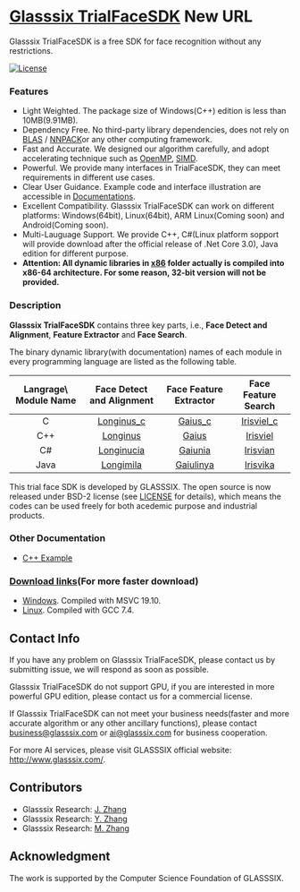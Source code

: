 # [Glasssix TrialFaceSDK](https://glasssix.github.io/) New URL

Glasssix TrialFaceSDK is a free SDK for face recognition without any restrictions. 

[![License](https://img.shields.io/badge/license-BSD-blue.svg)](LICENSE)

### Features

- Light Weighted. The package size of Windows(C++) edition is less than 10MB(9.91MB).
- Dependency Free. No third-party library dependencies, does not rely on [BLAS](http://www.netlib.org/blas/)  / [NNPACK](https://github.com/Maratyszcza/NNPACK)or any other computing framework.
- Fast and Accurate. We designed our algorithm carefully, and adopt accelerating technique such as [OpenMP](https://www.openmp.org/), [SIMD](http://www.thinkwiki.org/wiki/SIMD).
- Powerful. We provide many interfaces in TrialFaceSDK, they can meet requirements in different use cases.
- Clear User Guidance. Example code and interface illustration are accessible in [Documentations](./doc).
- Excellent Compatibility. Glasssix TrialFaceSDK can work on different platforms: Windows(64bit), Linux(64bit), ARM Linux(Coming soon) and Android(Coming soon).
- Multi-Lauguage Support. We provide C++, C#(Linux platform sopport will provide download after the official release of .Net Core 3.0), Java edition for different purpose.
- **Attention: All dynamic libraries in [x86](./x86) folder actually is compiled into x86-64 architecture. For some reason, 32-bit version will not be provided.**

### Description

**Glasssix TrialFaceSDK** contains three key parts, i.e., **Face Detect and Alignment**, **Feature Extractor** and **Face Search**.

The binary dynamic library(with documentation) names of each module in every programming language are listed as the following table.

| 	Langrage\\ Module Name	| Face Detect and Alignment | Face Feature Extractor | Face Feature Search |
| :-------: | :-------:| :------: | :------: |
| C     	|  [Longinus_c](./doc/C/Longinus_en-US.md)| [Gaius_c](./doc/C/Gaius_en-US.md) | [Irisviel_c](./doc/C/Irisviel_en-US.md) |
| C++     	|  [Longinus](./doc/C++/Longinus_en-US.md)| [Gaius](./doc/C++/Gaius_en-US.md) | [Irisviel](./doc/C++/Irisviel_en-US.md) |
| C#   		|[Longinucia](./doc/CSharp/Longinucia_en_US.md)|[Gaiunia](./doc/CSharp/Gaiunia_en_US.md) | [Irisvian](./doc/CSharp/Irisvian_en-US.md) |
| Java  	|[Longimila](./doc/Java/Longimila_en-US.md)|[Gaiulinya](./doc/Java/Gaiulinya_en-US.md) | [Irisvika](./doc/Java/Irisvika_en-US.md) |

This trial face SDK is developed by GLASSSIX. The open source is now released under BSD-2 license (see [LICENSE](LICENSE) for details), which means the codes can be used freely for both acedemic purpose and industrial products.

### Other Documentation

* [C++ Example](./x86/Windows/C++/README.md)

### [Download links](https://glasssix.github.io/download/)(For more faster download)
* [Windows](./x86/Windows). Compiled with MSVC 19.10.
* [Linux](./x86/Linux). Compiled with GCC 7.4.

## Contact Info

If you have any problem on Glasssix TrialFaceSDK, please contact us by submitting issue, we will respond as soon as possible.

Glasssix TrialFaceSDK do not support GPU, if you are interested in more powerful GPU edition, please contact us for a commercial license.

If Glasssix TrialFaceSDK can not meet your business needs(faster and more accurate algorithm or any other ancillary functions), please contact business@glasssix.com or ai@glasssix.com for business cooperation. 

For more AI services, please visit GLASSSIX official website: http://www.glasssix.com/.

## Contributors

- Glasssix Research: [J. Zhang](https://github.com/fengye2two)
- Glasssix Research: [Y. Zhang](https://github.com/zhangyifu2016)
- Glasssix Research: [M. Zhang](https://github.com/mingyu92)

## Acknowledgment

The work is supported by the Computer Science Foundation of GLASSSIX.

